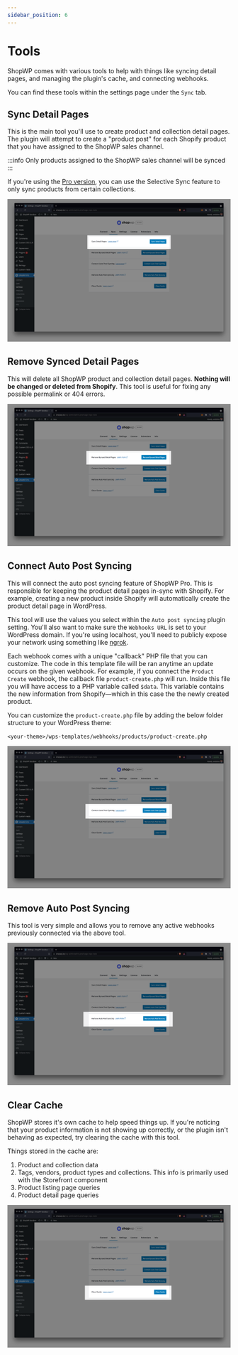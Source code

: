 ```yaml
---
sidebar_position: 6
---
```


# Tools

ShopWP comes with various tools to help with things like syncing detail pages, and managing the plugin's cache, and connecting webhooks.

You can find these tools within the settings page under the `Sync` tab.

## Sync Detail Pages

This is the main tool you'll use to create product and collection detail pages. The plugin will attempt to create a "product post" for each Shopify product that you have assigned to the ShopWP sales channel.

:::info
Only products assigned to the ShopWP sales channel will be synced
:::

If you're using the [Pro version](https://wpshop.io/purchase), you can use the Selective Sync feature to only sync products from certain collections.

![ShopWP Pro Tool 1](./assets/tools/tools-1.png)

## Remove Synced Detail Pages

This will delete all ShopWP product and collection detail pages. **Nothing will be changed or deleted from Shopify**. This tool is useful for fixing any possible permalink or 404 errors.

![ShopWP Pro Tool 2](./assets/tools/tools-2.png)

## Connect Auto Post Syncing

This will connect the auto post syncing feature of ShopWP Pro. This is responsible for keeping the product detail pages in-sync with Shopify. For example, creating a new product inside Shopify will automatically create the product detail page in WordPress.

This tool will use the values you select within the `Auto post syncing` plugin setting. You'll also want to make sure the `Webhooks URL` is set to your WordPress domain. If you're using localhost, you'll need to publicly expose your network using something like [ngrok](https://ngrok.com/).

Each webhook comes with a unique "callback" PHP file that you can customize. The code in this template file will be ran anytime an update occurs on the given webhook. For example, if you connect the `Product Create` webhook, the callback file `product-create.php` will run. Inside this file you will have access to a PHP variable called `$data`. This variable contains the new information from Shopify—which in this case the the newly created product.

You can customize the `product-create.php` file by adding the below folder structure to your WordPress theme:

```
<your-theme>/wps-templates/webhooks/products/product-create.php
```

![ShopWP Pro Tool 3](./assets/tools/tools-3.png)

## Remove Auto Post Syncing

This tool is very simple and allows you to remove any active webhooks previously connected via the above tool.

![ShopWP Pro Tool 4](./assets/tools/tools-4.png)

## Clear Cache

ShopWP stores it's own cache to help speed things up. If you're noticing that your product information is not showing up correctly, or the plugin isn't behaving as expected, try clearing the cache with this tool.

Things stored in the cache are:

1. Product and collection data
2. Tags, vendors, product types and collections. This info is primarily used with the Storefront component
3. Product listing page queries
4. Product detail page queries

![ShopWP Pro Tool 5](./assets/tools/tools-5.png)
